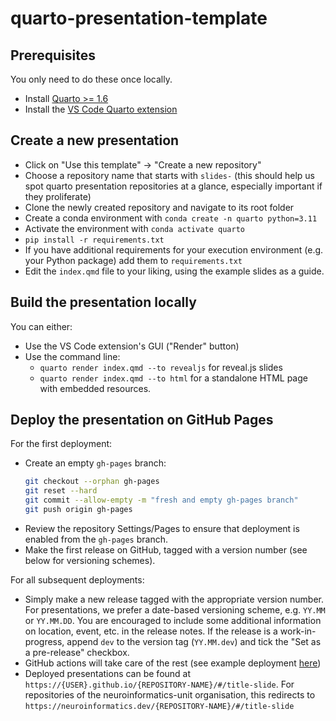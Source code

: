 # quarto-presentation-template

## Prerequisites

You only need to do these once locally. 
* Install [Quarto >= 1.6](https://quarto.org/docs/get-started/)
* Install the [VS Code Quarto extension](https://quarto.org/docs/get-started/hello/vscode.html)

## Create a new presentation

* Click on "Use this template" -> "Create a new repository"
* Choose a repository name that starts with `slides-` (this should help us spot quarto presentation repositories at a glance, especially important if they proliferate)
* Clone the newly created repository and navigate to its root folder
* Create a conda environment with `conda create -n quarto python=3.11`
* Activate the environment with `conda activate quarto`
* `pip install -r requirements.txt`
* If you have additional requirements for your execution environment (e.g. your Python package) add them to `requirements.txt`
* Edit the `index.qmd` file to your liking, using the example slides as a guide.

## Build the presentation locally

You can either:
* Use the VS Code extension's GUI ("Render" button)
* Use the command line:
  * `quarto render index.qmd --to revealjs` for reveal.js slides
  * `quarto render index.qmd --to html` for a standalone HTML page with embedded resources.

## Deploy the presentation on GitHub Pages
For the first deployment:
* Create an empty `gh-pages` branch:
  ```sh
  git checkout --orphan gh-pages
  git reset --hard
  git commit --allow-empty -m "fresh and empty gh-pages branch"
  git push origin gh-pages
  ```
* Review the repository Settings/Pages to ensure that deployment is enabled from the `gh-pages` branch.
* Make the first release on GitHub, tagged with a version number (see below for versioning schemes).

For all subsequent deployments:
* Simply make a new release tagged with the appropriate version number. For presentations, we prefer a date-based versioning scheme, e.g. `YY.MM` or `YY.MM.DD`. You are encouraged to include some additional information on location, event, etc. in the release notes. If the release is a work-in-progress, append `dev` to the version tag (`YY.MM.dev`) and tick the "Set as a pre-release" checkbox.
* GitHub actions will take care of the rest (see example deployment [here](https://neuroinformatics-unit.github.io/quarto-presentation-template/#/title-slide))
* Deployed presentations can be found at `https://{USER}.github.io/{REPOSITORY-NAME}/#/title-slide`. For repositories of the neuroinformatics-unit organisation, this redirects to `https://neuroinformatics.dev/{REPOSITORY-NAME}/#/title-slide`
